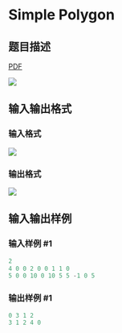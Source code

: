 # Simple Polygon

## 题目描述

[problemUrl]: https://uva.onlinejudge.org/index.php?option=com_onlinejudge&Itemid=8&category=244&page=show_problem&problem=3378

[PDF](https://uva.onlinejudge.org/external/122/p12226.pdf)

![](https://cdn.luogu.com.cn/upload/vjudge_pic/UVA12226/1215bfc08c49ed07c1343916c0b079a18964da47.png)

## 输入输出格式

### 输入格式

![](https://cdn.luogu.com.cn/upload/vjudge_pic/UVA12226/469b94abb020950565ec61578e1149749b813910.png)

### 输出格式

![](https://cdn.luogu.com.cn/upload/vjudge_pic/UVA12226/f4502a06786a58cfcf2668f3a56dfbd62f126b62.png)

## 输入输出样例

### 输入样例 #1

```cpp
2
4 0 0 2 0 0 1 1 0
5 0 0 10 0 10 5 5 -1 0 5
```


### 输出样例 #1

```cpp
0 3 1 2
3 1 2 4 0
```


